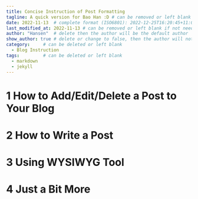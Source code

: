 ```yaml
---
title: Concise Instruction of Post Formatting
tagline: A quick version for Bao Han :D # can be removed or left blank if not needed
date: 2022-11-13  # complete format (ISO6801): 2022-12-25T16:20:45+11:00
last_modified_at: 2022-11-13 # can be removed or left blank if not needed
author: "Hansen"  # delete then the author will be the default author
show_author: true # delete or change to false, then the author will not be shown below the title
category:     # can be deleted or left blank
  - Blog Instruction
tags:         # can be deleted or left blank
  - markdown
  - jekyll
---
```


# 1 How to Add/Edit/Delete a Post to Your Blog


# 2 How to Write a Post


# 3 Using WYSIWYG Tool


# 4 Just a Bit More
